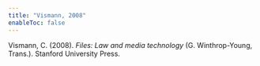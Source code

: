 ```yaml
---
title: "Vismann, 2008"
enableToc: false
---
```


Vismann, C. (2008). *Files: Law and media technology* (G. Winthrop-Young, Trans.). Stanford University Press.
